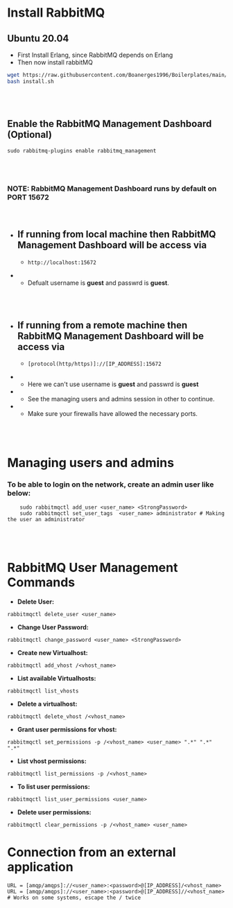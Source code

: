 # **Install RabbitMQ**

## Ubuntu 20.04
- First Install Erlang, since RabbitMQ depends on Erlang
- Then now install rabbitMQ
```bash
wget https://raw.githubusercontent.com/Boanerges1996/Boilerplates/main/RabbbitMq/install.sh
bash install.sh
```


<br/>
<br/>

## Enable the RabbitMQ Management Dashboard (Optional)
```
sudo rabbitmq-plugins enable rabbitmq_management
```
<br/>
<br/>

### **NOTE:** RabbitMQ Management Dashboard runs by default on PORT <b>15672</b>
<br>

- ## If running from local machine then RabbitMQ Management Dashboard will be access via
  - ``` 
    http://localhost:15672
    ```

- - Defualt username is **guest** and passwrd is **guest**.

<br>
<br>

- ## If running from a remote machine then RabbitMQ Management Dashboard will be access via
  - ```
    [protocol(http/https)]://[IP_ADDRESS]:15672
    ```
- - Here we can't use username is **guest** and passwrd is **guest**
- - See the managing users and admins session in other to continue.
- - Make sure your firewalls have allowed the necessary ports.

<br>
<br>

# Managing users and admins

### To be able to login on the network, create an admin user like below:

```
    sudo rabbitmqctl add_user <user_name> <StrongPassword>
    sudo rabbitmqctl set_user_tags  <user_name> administrator # Making the user an administrator
```

<br>
<br>

# RabbitMQ User Management Commands
- **Delete User:**
```
rabbitmqctl delete_user <user_name>
```
- **Change User Password:**
```
rabbitmqctl change_password <user_name> <StrongPassword>
```
- **Create new Virtualhost:**
```
rabbitmqctl add_vhost /<vhost_name>
```
- **List available Virtualhosts:**
```
rabbitmqctl list_vhosts
```
- **Delete a virtualhost:**
```
rabbitmqctl delete_vhost /<vhost_name>
```
- **Grant user permissions for vhost:**
```
rabbitmqctl set_permissions -p /<vhost_name> <user_name> ".*" ".*" ".*"
```
- **List vhost permissions:**
```
rabbitmqctl list_permissions -p /<vhost_name>
```
- **To list user permissions:**
```
rabbitmqctl list_user_permissions <user_name>
```
- **Delete user permissions:**
```
rabbitmqctl clear_permissions -p /<vhost_name> <user_name>
```

# Connection from an external application
```
URL = [amqp/amqps]://<user_name>:<password>@[IP_ADDRESS]/<vhost_name>
URL = [amqp/amqps]://<user_name>:<password>@[IP_ADDRESS]//<vhost_name> # Works on some systems, escape the / twice
```



